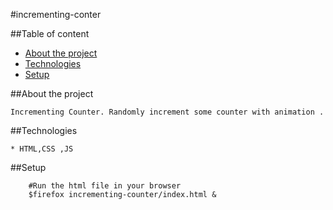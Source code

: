 #incrementing-conter

##Table of content

* [About the project](#about-the-project)
* [Technologies](#technologies)
* [Setup](#setup)

##About the project

    Incrementing Counter. Randomly increment some counter with animation .

##Technologies

    * HTML,CSS ,JS

##Setup

```shell
    #Run the html file in your browser
    $firefox incrementing-counter/index.html &
```
